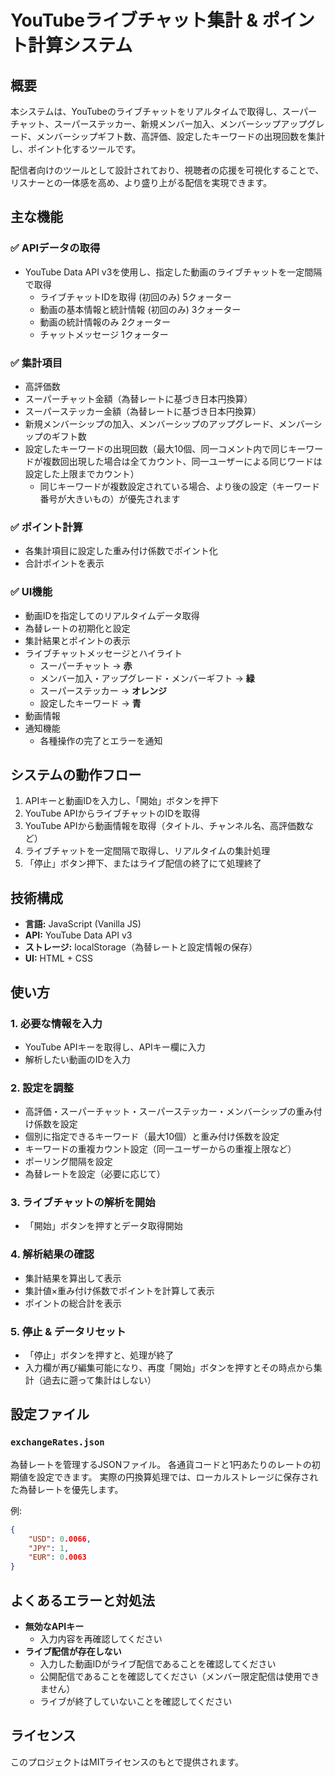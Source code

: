 # YouTubeライブチャット集計 & ポイント計算システム

## 概要

本システムは、YouTubeのライブチャットをリアルタイムで取得し、スーパーチャット、スーパーステッカー、新規メンバー加入、メンバーシップアップグレード、メンバーシップギフト数、高評価、設定したキーワードの出現回数を集計し、ポイント化するツールです。

配信者向けのツールとして設計されており、視聴者の応援を可視化することで、リスナーとの一体感を高め、より盛り上がる配信を実現できます。

## 主な機能

### ✅ APIデータの取得

- YouTube Data API v3を使用し、指定した動画のライブチャットを一定間隔で取得
  - ライブチャットIDを取得 (初回のみ) 5クォーター
  - 動画の基本情報と統計情報 (初回のみ) 3クォーター
  - 動画の統計情報のみ 2クォーター
  - チャットメッセージ 1クォーター

### ✅ 集計項目

- 高評価数
- スーパーチャット金額（為替レートに基づき日本円換算）
- スーパーステッカー金額（為替レートに基づき日本円換算）
- 新規メンバーシップの加入、メンバーシップのアップグレード、メンバーシップのギフト数
- 設定したキーワードの出現回数（最大10個、同一コメント内で同じキーワードが複数回出現した場合は全てカウント、同一ユーザーによる同じワードは設定した上限までカウント）
  - 同じキーワードが複数設定されている場合、より後の設定（キーワード番号が大きいもの）が優先されます

### ✅ ポイント計算

- 各集計項目に設定した重み付け係数でポイント化
- 合計ポイントを表示

### ✅ UI機能

- 動画IDを指定してのリアルタイムデータ取得
- 為替レートの初期化と設定
- 集計結果とポイントの表示
- ライブチャットメッセージとハイライト
  - スーパーチャット → **赤**
  - メンバー加入・アップグレード・メンバーギフト → **緑**
  - スーパーステッカー → **オレンジ**
  - 設定したキーワード → **青**
- 動画情報
- 通知機能
  - 各種操作の完了とエラーを通知

## システムの動作フロー

1. APIキーと動画IDを入力し、「開始」ボタンを押下
2. YouTube APIからライブチャットのIDを取得
3. YouTube APIから動画情報を取得（タイトル、チャンネル名、高評価数など）
4. ライブチャットを一定間隔で取得し、リアルタイムの集計処理
5. 「停止」ボタン押下、またはライブ配信の終了にて処理終了

## 技術構成

- **言語:** JavaScript (Vanilla JS)
- **API:** YouTube Data API v3
- **ストレージ:** localStorage（為替レートと設定情報の保存）
- **UI:** HTML + CSS

## 使い方

### 1. 必要な情報を入力

- YouTube APIキーを取得し、APIキー欄に入力
- 解析したい動画のIDを入力

### 2. 設定を調整

- 高評価・スーパーチャット・スーパーステッカー・メンバーシップの重み付け係数を設定
- 個別に指定できるキーワード（最大10個）と重み付け係数を設定
- キーワードの重複カウント設定（同一ユーザーからの重複上限など）
- ポーリング間隔を設定
- 為替レートを設定（必要に応じて）

### 3. ライブチャットの解析を開始

- 「開始」ボタンを押すとデータ取得開始

### 4. 解析結果の確認

- 集計結果を算出して表示
- 集計値×重み付け係数でポイントを計算して表示
- ポイントの総合計を表示

### 5. 停止 & データリセット

- 「停止」ボタンを押すと、処理が終了
- 入力欄が再び編集可能になり、再度「開始」ボタンを押すとその時点から集計（過去に遡って集計はしない）

## 設定ファイル

### `exchangeRates.json`

為替レートを管理するJSONファイル。
各通貨コードと1円あたりのレートの初期値を設定できます。
実際の円換算処理では、ローカルストレージに保存された為替レートを優先します。

例:

```json
{
    "USD": 0.0066,
    "JPY": 1,
    "EUR": 0.0063
}
```

## よくあるエラーと対処法

- **無効なAPIキー**
  - 入力内容を再確認してください
- **ライブ配信が存在しない**
  - 入力した動画IDがライブ配信であることを確認してください
  - 公開配信であることを確認してください（メンバー限定配信は使用できません）
  - ライブが終了していないことを確認してください

## ライセンス

このプロジェクトはMITライセンスのもとで提供されます。
